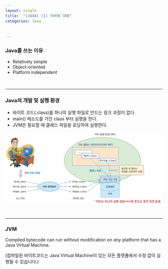 ```yaml
---
layout: single
title:  "[JAVA] [1] 자바에 대해"
categories: Java


---
```


<style>H2{font-size:1.8em;}</style>



### Java를 쓰는 이유

- Relatively simple
- Object-oriented
- Platform independent

<br/>

<hr/>

### Java의 개발 및 실행 환경

- 바이트 코드(.class)를 하나의 실행 파일로 만드는 링크 과정이 없다.
- main() 메소드를 가진 class 부터 실행을 한다.
- JVM은 필요할 때 클래스 파일을 로딩하여 실행한다.

![](/assets/images/20240225/java1.JPG)

<br/>

<hr/>

### JVM

Compiled bytecode can run without modification on *any* platform that has a Java Virtual Machine. 

(컴파일된 바이트코드는 Java Virtual Machine이 있는 모든 플랫폼에서 수정 없이 실행될 수 있습니다.)

